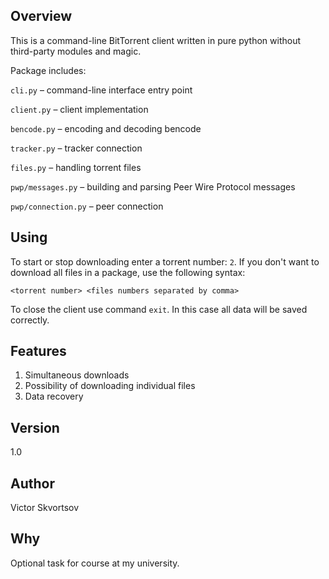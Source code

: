 ## Overview

This is a command-line BitTorrent client written in pure python without third-party modules and magic.

Package includes:

`cli.py` – command-line interface entry point

`client.py` – client implementation

`bencode.py` – encoding and decoding bencode

`tracker.py` – tracker connection

`files.py` – handling torrent files

`pwp/messages.py` – building and parsing Peer Wire Protocol messages

`pwp/connection.py` – peer connection

## Using

To start or stop downloading enter a torrent number: `2`.
If you don't want to download all files in a package, use the following syntax:

```<torrent number> <files numbers separated by comma>```

To close the client use command `exit`. In this case all data will be saved correctly.

## Features

1. Simultaneous downloads
2. Possibility of downloading individual files
3. Data recovery

## Version

1.0

## Author

Victor Skvortsov

## Why

Optional task for course at my university.
